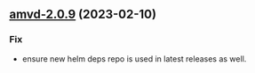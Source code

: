 

## [amvd-2.0.9](https://github.com/truecharts/charts/compare/amvd-2.0.8...amvd-2.0.9) (2023-02-10)

### Fix

- ensure new helm deps repo is used in latest releases as well.
  
  